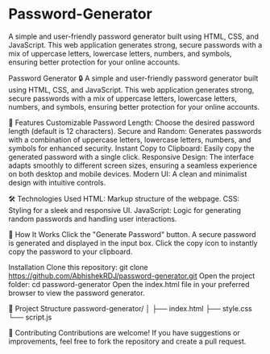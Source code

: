 # Password-Generator
A simple and user-friendly password generator built using HTML, CSS, and JavaScript. This web application generates strong, secure passwords with a mix of uppercase letters, lowercase letters, numbers, and symbols, ensuring better protection for your online accounts.

Password Generator 🔒
A simple and user-friendly password generator built using HTML, CSS, and JavaScript. This web application generates strong, secure passwords with a mix of uppercase letters, lowercase letters, numbers, and symbols, ensuring better protection for your online accounts.

🚀 Features
Customizable Password Length: Choose the desired password length (default is 12 characters).
Secure and Random: Generates passwords with a combination of uppercase letters, lowercase letters, numbers, and symbols for enhanced security.
Instant Copy to Clipboard: Easily copy the generated password with a single click.
Responsive Design: The interface adapts smoothly to different screen sizes, ensuring a seamless experience on both desktop and mobile devices.
Modern UI: A clean and minimalist design with intuitive controls.

🛠️ Technologies Used
HTML: Markup structure of the webpage.
CSS: Styling for a sleek and responsive UI.
JavaScript: Logic for generating random passwords and handling user interactions.


🎯 How It Works
Click the "Generate Password" button.
A secure password is generated and displayed in the input box.
Click the copy icon to instantly copy the password to your clipboard.

Installation
Clone this repository:
git clone https://github.com/AbhishekRDJ/password-generator.git
Open the project folder:
cd password-generator
Open the index.html file in your preferred browser to view the password generator.

📂 Project Structure
password-generator/
│
├── index.html
├── style.css
└── script.js


🤝 Contributing
Contributions are welcome! If you have suggestions or improvements, feel free to fork the repository and create a pull request.
